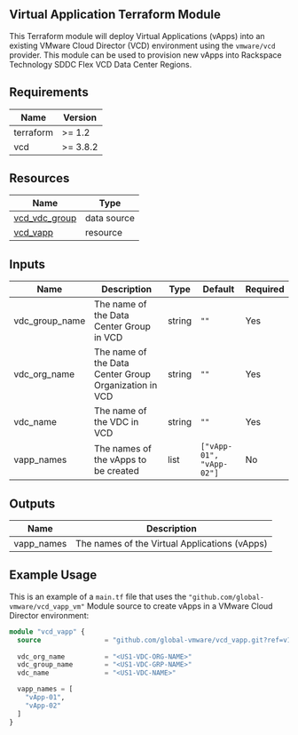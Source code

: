 ## Virtual Application Terraform Module

This Terraform module will deploy Virtual Applications (vApps) into an existing VMware Cloud Director (VCD) environment using the `vmware/vcd` provider. This module can be used to provision new vApps into Rackspace Technology SDDC Flex VCD Data Center Regions.

## Requirements

| Name      | Version |
|-----------|---------|
| terraform | >= 1.2  |
| vcd       | >= 3.8.2 |

## Resources

| Name                                                             | Type      |
|------------------------------------------------------------------|-----------|
| [vcd_vdc_group](https://registry.terraform.io/providers/vmware/vcd/3.8.2/docs/data-sources/vdc_group) | data source |
| [vcd_vapp](https://registry.terraform.io/providers/vmware/vcd/3.8.2/docs/resources/vapp) | resource   |

## Inputs

| Name                          | Description                                                          | Type   | Default           | Required |
|-------------------------------|----------------------------------------------------------------------|--------|-------------------|----------|
| vdc_group_name | The name of the Data Center Group in VCD | string | `""` | Yes |
| vdc_org_name | The name of the Data Center Group Organization in VCD | string | `""` | Yes |
| vdc_name | The name of the VDC in VCD | string | `""` | Yes |
| vapp_names | The names of the vApps to be created | list | `["vApp-01", "vApp-02"]` | No |

## Outputs

| Name         | Description             |
|--------------|-------------------------|
| vapp_names | The names of the Virtual Applications (vApps) |

## Example Usage

This is an example of a `main.tf` file that uses the `"github.com/global-vmware/vcd_vapp_vm"` Module source to create vApps in a VMware Cloud Director environment:

```terraform
module "vcd_vapp" {
  source                = "github.com/global-vmware/vcd_vapp.git?ref=v1.1.0"
  
  vdc_org_name          = "<US1-VDC-ORG-NAME>"
  vdc_group_name        = "<US1-VDC-GRP-NAME>"
  vdc_name              = "<US1-VDC-NAME>"

  vapp_names = [
    "vApp-01",
    "vApp-02"
  ]
}
```

